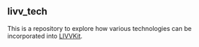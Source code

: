 ## livv_tech
This is a repository to explore how various technologies can be incorporated into [LIVVKit](https://github.com/LIVVkit/LIVVkit).

